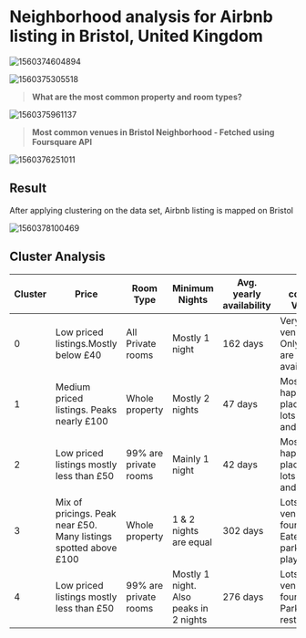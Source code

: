 # Neighborhood analysis for Airbnb listing in Bristol, United Kingdom



![1560374604894](C:\Users\GeomyGeorge\AppData\Roaming\Typora\typora-user-images\1560374604894.png)



![1560375305518](C:\Users\GeomyGeorge\AppData\Roaming\Typora\typora-user-images\1560375305518.png)



> **What are the most common property and room types?**

![1560375961137](C:\Users\GeomyGeorge\AppData\Roaming\Typora\typora-user-images\1560375961137.png)



> **Most common venues in Bristol Neighborhood - Fetched using Foursquare API**	

![1560376251011](C:\Users\GeomyGeorge\AppData\Roaming\Typora\typora-user-images\1560376251011.png)

## Result

After applying clustering on the data set, Airbnb listing is mapped on Bristol

![1560378100469](C:\Users\GeomyGeorge\AppData\Roaming\Typora\typora-user-images\1560378100469.png)

## Cluster Analysis

| Cluster | Price                                                        | Room Type             | Minimum Nights                         | Avg. yearly availability | Most common Venues                                     |
| ------- | ------------------------------------------------------------ | --------------------- | -------------------------------------- | ------------------------ | ------------------------------------------------------ |
| 0       | Low priced listings.Mostly below £40                         | All Private rooms     | Mostly 1 night                         | 162 days                 | Very few venues. Only Cafes are available.             |
| 1       | Medium priced listings. Peaks nearly £100                    | Whole property        | Mostly  2 nights                       | 47 days                  | Most happening place with lots of pubs and parks       |
| 2       | Low priced listings mostly less than £50                     | 99% are private rooms | Mainly 1 night                         | 42 days                  | Most happening place with lots of pubs and parks       |
| 3       | Mix of pricings. Peak near £50. Many listings spotted above £100 | Whole property        | 1 & 2 nights are equal                 | 302 days                 | Lots of venues found. Eateries, parks and playgrounds. |
| 4       | Low priced listings mostly less than £50                     | 99% are private rooms | Mostly 1 night. Also peaks in 2 nights | 276 days                 | Lots of venues found. Pubs, Parks, Indian restaurants. |

